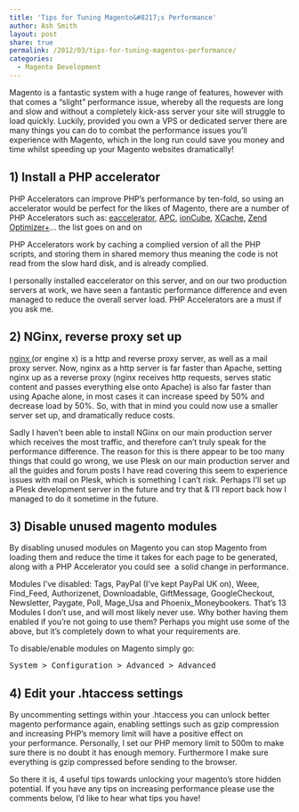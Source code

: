 ```yaml
---
title: 'Tips for Tuning Magento&#8217;s Performance'
author: Ash Smith
layout: post
share: true
permalink: /2012/03/tips-for-tuning-magentos-performance/
categories:
  - Magento Development
---
```

Magento is a fantastic system with a huge range of features, however with that comes a &#8220;slight&#8221; performance issue, whereby all the requests are long and slow and without a completely kick-ass server your site will struggle to load quickly. Luckily, provided you own a VPS or dedicated server there are many things you can do to combat the performance issues you&#8217;ll experience with Magento, which in the long run could save you money and time whilst speeding up your Magento websites dramatically!

## 1) Install a PHP accelerator

PHP Accelerators can improve PHP&#8217;s performance by ten-fold, so using an accelerator would be perfect for the likes of Magento, there are a number of PHP Accelerators such as: [eaccelerator][1], [APC][2], [ionCube][3], [XCache][4], [Zend Optimizer+][5]&#8230; the list goes on and on

PHP Accelerators work by caching a complied version of all the PHP scripts, and storing them in shared memory thus meaning the code is not read from the slow hard disk, and is already complied.

I personally installed eaccelerator on this server, and on our two production servers at work, we have seen a fantastic performance difference and even managed to reduce the overall server load. PHP Accelerators are a must if you ask me.

## 2) NGinx, reverse proxy set up

[nginx ][6](or engine x) is a http and reverse proxy server, as well as a mail proxy server. Now, nginx as a http server is far faster than Apache, setting nginx up as a reverse proxy (nginx receives http requests, serves static content and passes everything else onto Apache) is also far faster than using Apache alone, in most cases it can increase speed by 50% and decrease load by 50%. So, with that in mind you could now use a smaller server set up, and dramatically reduce costs.

Sadly I haven&#8217;t been able to install NGinx on our main production server which receives the most traffic, and therefore can&#8217;t truly speak for the performance difference. The reason for this is there appear to be too many things that could go wrong, we use Plesk on our main production server and all the guides and forum posts I have read covering this seem to experience issues with mail on Plesk, which is something I can&#8217;t risk. Perhaps I&#8217;ll set up a Plesk development server in the future and try that & I&#8217;ll report back how I managed to do it sometime in the future.

## 3) Disable unused magento modules

By disabling unused modules on Magento you can stop Magento from loading them and reduce the time it takes for each page to be generated, along with a PHP Accelerator you could see  a solid change in performance.

Modules I&#8217;ve disabled: Tags, PayPal (I&#8217;ve kept PayPal UK on), Weee, Find\_Feed, Authorizenet, Downloadable, GiftMessage, GoogleCheckout, Newsletter, Paygate, Poll, Mage\_Usa and Phoenix_Moneybookers. That&#8217;s 13 Modules I don&#8217;t use, and will most likely never use. Why bother having them enabled if you&#8217;re not going to use them? Perhaps you might use some of the above, but it&#8217;s completely down to what your requirements are.

To disable/enable modules on Magento simply go:

<pre>System &gt; Configuration &gt; Advanced &gt; Advanced</pre>

## 4) Edit your .htaccess settings

By uncommenting settings within your .htaccess you can unlock better magento performance again, enabling settings such as gzip compression and increasing PHP&#8217;s memory limit will have a positive effect on your performance. Personally, I set our PHP memory limit to 500m to make sure there is no doubt it has enough memory. Furthermore I make sure everything is gzip compressed before sending to the browser.

So there it is, 4 useful tips towards unlocking your magento&#8217;s store hidden potential. If you have any tips on increasing performance please use the comments below, I&#8217;d like to hear what tips you have!

 [1]: http://eaccelerator.net/
 [2]: http://pecl.php.net/package/APC
 [3]: http://www.ioncube.com/
 [4]: http://xcache.lighttpd.net/
 [5]: http://www.zend.com/products/server/
 [6]: http://nginx.org/en/